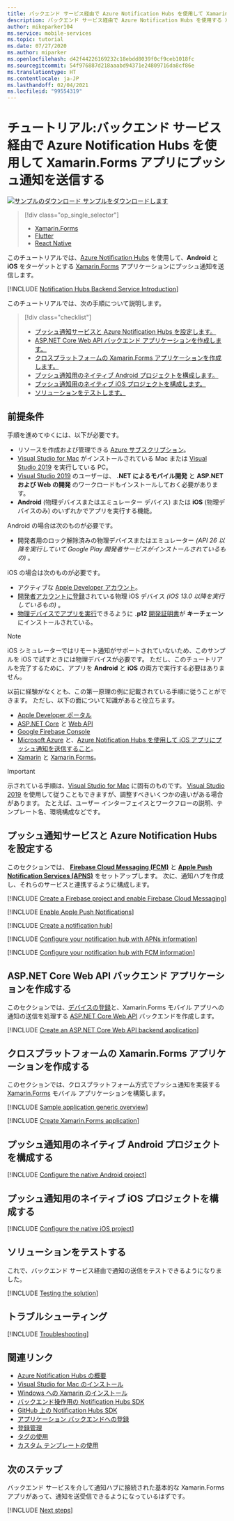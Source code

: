 ```yaml
---
title: バックエンド サービス経由で Azure Notification Hubs を使用して Xamarin.Forms アプリにプッシュ通知を送信する | Microsoft Docs
description: バックエンド サービス経由で Azure Notification Hubs を使用する Xamarin.Forms アプリにプッシュ通知を送信する方法を学習します。
author: mikeparker104
ms.service: mobile-services
ms.topic: tutorial
ms.date: 07/27/2020
ms.author: miparker
ms.openlocfilehash: d42f44226169232c18ebdd8039f0cf9ceb1018fc
ms.sourcegitcommit: 54f976887d218aaabd94371e24809716da8cf86e
ms.translationtype: HT
ms.contentlocale: ja-JP
ms.lasthandoff: 02/04/2021
ms.locfileid: "99554319"
---
```

# <a name="tutorial-send-push-notifications-to-xamarinforms-apps-using-azure-notification-hubs-via-a-backend-service"></a>チュートリアル:バックエンド サービス経由で Azure Notification Hubs を使用して Xamarin.Forms アプリにプッシュ通知を送信する  

[![サンプルのダウンロード](media/download.png) サンプルをダウンロードします](https://github.com/xamcat/mobcat-samples/tree/master/notification_hub_backend_service)  

> [!div class="op_single_selector"]
>
> * [Xamarin.Forms](notification-hubs-backend-service-xamarin-forms.md)
> * [Flutter](notification-hubs-backend-service-flutter.md)
> * [React Native](notification-hubs-backend-service-react-native.md)

このチュートリアルでは、[Azure Notification Hubs](/azure/notification-hubs/notification-hubs-push-notification-overview) を使用して、**Android** と **iOS** をターゲットとする [Xamarin.Forms](https://dotnet.microsoft.com/apps/xamarin/xamarin-forms) アプリケーションにプッシュ通知を送信します。  

[!INCLUDE [Notification Hubs Backend Service Introduction](includes/notification-hubs-backend-service-introduction.md)]

このチュートリアルでは、次の手順について説明します。

> [!div class="checklist"]
>
> * [プッシュ通知サービスと Azure Notification Hubs を設定します。](#set-up-push-notification-services-and-azure-notification-hub)
> * [ASP.NET Core Web API バックエンド アプリケーションを作成します。](#create-an-aspnet-core-web-api-backend-application)
> * [クロスプラットフォームの Xamarin.Forms アプリケーションを作成します。](#create-a-cross-platform-xamarinforms-application)
> * [プッシュ通知用のネイティブ Android プロジェクトを構成します。](#configure-the-native-android-project-for-push-notifications)
> * [プッシュ通知用のネイティブ iOS プロジェクトを構成します。](#configure-the-native-ios-project-for-push-notifications)
> * [ソリューションをテストします。](#test-the-solution)

## <a name="prerequisites"></a>前提条件

手順を進めてゆくには、以下が必要です。

* リソースを作成および管理できる [Azure サブスクリプション](https://azure.microsoft.com/free/dotnet)。
* [Visual Studio for Mac](https://visualstudio.microsoft.com/vs/mac/) がインストールされている Mac または [Visual Studio 2019](https://visualstudio.microsoft.com/vs) を実行している PC。
* [Visual Studio 2019](https://visualstudio.microsoft.com/vs) のユーザーは、 **.NET によるモバイル開発** と **ASP.NET および Web の開発** のワークロードもインストールしておく必要があります。
* **Android** (物理デバイスまたはエミュレーター デバイス) または **iOS** (物理デバイスのみ) のいずれかでアプリを実行する機能。

Android の場合は次のものが必要です。

* 開発者用のロック解除済みの物理デバイスまたはエミュレーター *(API 26 以降を実行していて Google Play 開発者サービスがインストールされているもの)* 。

iOS の場合は次のものが必要です。

* アクティブな [Apple Developer アカウント](https://developer.apple.com)。
* [開発者アカウントに登録](https://help.apple.com/developer-account/#/dev40df0d9fa)されている物理 iOS デバイス *(iOS 13.0 以降を実行しているもの)* 。
* [物理デバイスでアプリを実行](https://help.apple.com/xcode/mac/current/#/dev5a825a1ca)できるように **.p12** [開発証明書](https://help.apple.com/developer-account/#/dev04fd06d56)が **キーチェーン** にインストールされている。

> [!NOTE]
> iOS シミュレーターではリモート通知がサポートされていないため、このサンプルを iOS で試すときには物理デバイスが必要です。 ただし、このチュートリアルを完了するために、アプリを **Android** と **iOS** の両方で実行する必要はありません。

以前に経験がなくとも、この第一原理の例に記載されている手順に従うことができます。 ただし、以下の面について知識があると役立ちます。

* [Apple Developer ポータル](https://developer.apple.com)
* [ASP.NET Core](/aspnet/core/introduction-to-aspnet-core) と [Web API](https://dotnet.microsoft.com/apps/aspnet/apis)
* [Google Firebase Console](https://console.firebase.google.com/u/0/)
* [Microsoft Azure](https://portal.azure.com) と、[Azure Notification Hubs を使用して iOS アプリにプッシュ通知を送信すること](/azure/notification-hubs/ios-sdk-get-started)。
* [Xamarin](https://dotnet.microsoft.com/apps/xamarin) と [Xamarin.Forms](https://dotnet.microsoft.com/apps/xamarin/xamarin-forms)。

> [!IMPORTANT]
> 示されている手順は、[Visual Studio for Mac](https://visualstudio.microsoft.com/vs/mac/) に固有のものです。 [Visual Studio 2019](https://visualstudio.microsoft.com/vs) を使用して従うこともできますが、調整すべきいくつかの違いがある場合があります。 たとえば、ユーザー インターフェイスとワークフローの説明、テンプレート名、環境構成などです。

## <a name="set-up-push-notification-services-and-azure-notification-hub"></a>プッシュ通知サービスと Azure Notification Hubs を設定する

このセクションでは、 **[Firebase Cloud Messaging (FCM)](https://firebase.google.com/docs/cloud-messaging)** と **[Apple Push Notification Services (APNS)](https://developer.apple.com/library/archive/documentation/NetworkingInternet/Conceptual/RemoteNotificationsPG/APNSOverview.html)** をセットアップします。 次に、通知ハブを作成し、それらのサービスと連携するように構成します。

[!INCLUDE [Create a Firebase project and enable Firebase Cloud Messaging](includes/notification-hubs-common-enable-firebase-cloud-messaging.md)]

[!INCLUDE [Enable Apple Push Notifications](includes/notification-hubs-common-enable-apple-push-notifications.md)]

[!INCLUDE [Create a notification hub](includes/notification-hubs-common-create-notification-hub.md)]

[!INCLUDE [Configure your notification hub with APNs information](includes/notification-hubs-common-configure-with-apns-information.md)]

[!INCLUDE [Configure your notification hub with FCM information](includes/notification-hubs-common-configure-with-fcm-information.md)]

## <a name="create-an-aspnet-core-web-api-backend-application"></a>ASP.NET Core Web API バックエンド アプリケーションを作成する

このセクションでは、[デバイスの登録](/azure/notification-hubs/notification-hubs-push-notification-registration-management#what-is-device-registration)と、Xamarin.Forms モバイル アプリへの通知の送信を処理する [ASP.NET Core Web API](https://dotnet.microsoft.com/apps/aspnet/apis) バックエンドを作成します。

[!INCLUDE [Create an ASP.NET Core Web API backend application](includes/notification-hubs-backend-service-web-api.md)]

## <a name="create-a-cross-platform-xamarinforms-application"></a>クロスプラットフォームの Xamarin.Forms アプリケーションを作成する

このセクションでは、クロスプラットフォーム方式でプッシュ通知を実装する [Xamarin.Forms](https://dotnet.microsoft.com/apps/xamarin/xamarin-forms) モバイル アプリケーションを構築します。

[!INCLUDE [Sample application generic overview](includes/notification-hubs-backend-service-sample-app-overview.md)]

[!INCLUDE [Create Xamarin.Forms application](includes/notification-hubs-backend-service-sample-app-xamarin-forms.md)]

## <a name="configure-the-native-android-project-for-push-notifications"></a>プッシュ通知用のネイティブ Android プロジェクトを構成する

[!INCLUDE [Configure the native Android project](includes/notification-hubs-backend-service-configure-xamarin-android.md)]

## <a name="configure-the-native-ios-project-for-push-notifications"></a>プッシュ通知用のネイティブ iOS プロジェクトを構成する

[!INCLUDE [Configure the native iOS project](includes/notification-hubs-backend-service-configure-xamarin-ios.md)]

## <a name="test-the-solution"></a>ソリューションをテストする

これで、バックエンド サービス経由で通知の送信をテストできるようになりました。

[!INCLUDE [Testing the solution](includes/notification-hubs-backend-service-testing.md)]

## <a name="troubleshooting"></a>トラブルシューティング

[!INCLUDE [Troubleshooting](includes/notification-hubs-backend-service-troubleshooting.md)]

## <a name="related-links"></a>関連リンク

* [Azure Notification Hubs の概要](/azure/notification-hubs/notification-hubs-push-notification-overview)
* [Visual Studio for Mac のインストール](/visualstudio/mac/installation)
* [Windows への Xamarin のインストール](/xamarin/get-started/installation/windows)
* [バックエンド操作用の Notification Hubs SDK](https://www.nuget.org/packages/Microsoft.Azure.NotificationHubs/)
* [GitHub 上の Notification Hubs SDK](https://github.com/Azure/azure-notificationhubs)
* [アプリケーション バックエンドへの登録](/azure/notification-hubs/notification-hubs-ios-aspnet-register-user-from-backend-to-push-notification)
* [登録管理](/azure/notification-hubs/notification-hubs-push-notification-registration-management)
* [タグの使用](/azure/notification-hubs/notification-hubs-tags-segment-push-message)
* [カスタム テンプレートの使用](/azure/notification-hubs/notification-hubs-templates-cross-platform-push-messages)

## <a name="next-steps"></a>次のステップ

バックエンド サービスを介して通知ハブに接続された基本的な Xamarin.Forms アプリがあって、通知を送受信できるようになっているはずです。

[!INCLUDE [Next steps](includes/notification-hubs-backend-service-next-steps.md)]
